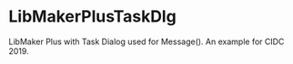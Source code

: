 # LibMakerPlusTaskDlg
 LibMaker Plus with Task Dialog used for Message(). An example for CIDC 2019.
